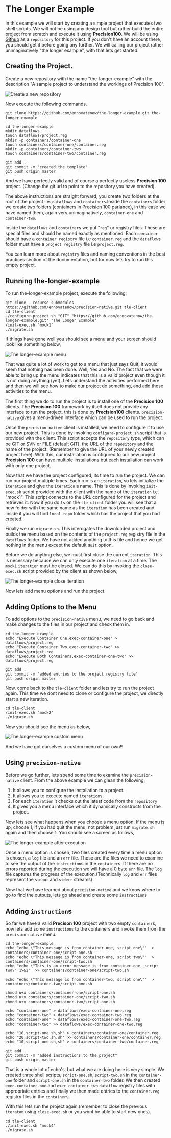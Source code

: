 # The Longer Example
In this example we will start by creating a simple project that executes two shell scripts. We will not be using any design tool but rather build the entire project from scratch and execute it using **Precision100**. We will be using [Github](https://github.com) as a `repository` for this project. If you don't have an account there, you should get it before going any further. We will calling our project rather unimaginatively "the longer example", with that lets get started.

## Creating the Project.
Create a new repository with the name "the-longer-example" with the description "A sample project to understand the workings of Precision 100". 

![Create a new repository](./images/create-repository.png)

Now execute the following commands.
```
git clone https://github.com/ennovatenow/the-longer-example.git the-longer-example

cd the-longer-example
mkdir dataflows
touch dataflows/project.reg
mkdir -p containers/container-one
touch containers/container-one/container.reg
mkdir -p containers/container-two
touch containers/container-two/container.reg

git add .
git commit -m "created the template"
git push origin master
```
And we have perfectly valid and of course a perfectly useless **Precision 100** project. (Change the git url to point to the repository you have created). 


The above instructions are straight forward, you create two folders at the root of the project i.e. `dataflows` and `containers`.Inside the `containers` folder we create two folders (containers in Precision 100 parlance), in this case we have named them, again very unimaginatively, `container-one` and `container-two`. 

Inside the `dataflows` and `container`s we put "`reg`" or registry files. These are special files and should be named exactly as mentioned. Each `container` should have a `container registry` file i.e `container.reg` and the `dataflows` folder must have a `project registry` file i.e `project.reg`. 

You can learn more about `registry` files and naming conventions in the best practices section of the documentation, but for now lets try to run this empty project.

## Running the-longer-example
To run the-longer-example project, execute the following,
```
git clone --recurse-submodules https://github.com/ennovatenow/precision-native.git tle-client
cd tle-client
./configure-project.sh "GIT" "https://github.com/ennovatenow/the-longer-example.git" "The Longer Example"
/init-exec.sh "mock1"
./migrate.sh
```

If things have gone well you should see a menu and your screen should look like something below,

![The longer-example menu](./images/the-longer-example-menu.png)

That was quite a lot of work to get to a menu that just says Quit, it would seem that nothing has been done. Well, Yes and No. The fact that we were able to bring up the menu indicates that this is a valid project even though it is not doing anything (yet). Lets understand the activities performed here and then we will see how to make our project do something, and add those activities to the menu.

The first thing we do to run the project is to install one of the **Precision 100** clients. The **Precision 100** framework by itself does not provide any interface to run the project, this is done by **Precision100** clients. `precision-native` gives a menu-driven interface which can be used to run the project. 

Once the `precision-native` client is installed, we need to configure it to use our new project. This is done by invoking `configure-project.sh` script that is provided with the client. This script accepts the `repository` type, which can be GIT or SVN or FILE (default GIT), the URL of the `repository` and the name of the project. (Remember to give the URL of your newly created project here). With this, our installation is configured to our new project. **Precision 100** can have multiple installations but each installation can work with only one project.

Now that we have the project configured, its time to run the project. We can run our project multiple times. Each run is an `iteration`, so lets initialize the `iteration` and give the `iteration` a name. This is done by invoking `init-exec.sh` script provided with the client with the name of the `iteration` i.e. "mock1". This script connects to the URL configured for the project and retrieves it. Now if you do `ls` on the `tle-client` folder you will see that a new folder with the same name as the `iteration` has been created and inside it you will find `local-repo` folder which has the project that you had created.

Finally we run `migrate.sh`. This interogates the downloaded project and builds the menu based on the contents of the `project.reg` registry file in the `dataflows` folder. We have not added anything to this file and hence we get nothing in the menu except the default `Quit` option.

Before we do anythng else, we must first close the current `iteration`. This is necessary because we can only execute one `iteration` at a time. The `mock1` `iteration` must be closed. We can do this by invoking the `close-exec.sh` script provided by the client as shown below,

![The longer-example close iteration](./images/the-longer-example-close-iteration.png)

Now lets add menu options and run the project.

## Adding Options to the Menu
To add options to the `precision-native` menu, we need to go back and make changes to the files in our project and check them in. 

```
cd the-longer-example
echo "Execute Container One,exec-container-one" > dataflows/project.reg
echo "Execute Container Two,exec-container-two" >> dataflows/project.reg
echo "Execute Both Containers,exec-container-one-two" >> dataflows/project.reg

git add .
git commit -m "added entries to the project registry file"
git push origin master

```


Now, come back to the `tle-client` folder and lets try to run the project again. This time we dont need to clone or configure the project, we directly start a new iteration.

```
cd tle-client
/init-exec.sh "mock2"
./migrate.sh
```

Now you should see the menu as below,

![The longer-example custom menu](./images/the-longer-example-custom-menu.png)

And we have got ourselves a custom menu of our own!!

## Using `precision-native`
Before we go further, lets spend some time to examine the `precision-native` client. From the above example we can glean the following,
1. It allows you to configure the installation to a project.
2. It allows you to execute named `iteration`s.
3. For each `iteration` it checks out the latest code from the `repository`
4. It gives you a menu interface which it dynamically constructs from the project.

Now lets see what happens when you choose a menu option. If the menu is up, choose 1, if you had quit the menu, not problem just run `migrate.sh` again and then choose 1. You should see a screen as follows,

![The longer-example after execution](./images/the-longer-example-after-execution.png)

Once a menu option is chosen, two files created every time a menu option is chosen, a `log` file and an `err` file. These are the files we need to examine to see the output of the `instruction`s in the `container`s. If there are no errors reported during the execution we will have a 0 byte `err` file. The `log` file captures the progress of the execution.(Technically `log` and `err` files represent the `stdout` and `stderr` streams)

Now that we have learned about `precision-native` and we know where to go to find the outputs, lets go ahead and create some `instruction`s

## Adding `instruction`s
So far we have a valid **Precison 100** project with two empty `container`s, now lets add some `instructions` to the containers and invoke them from the `precision-native` menu.

```
cd the-longer-example
echo "echo \"This message is from container-one, script one\""  > containers/container-one/script-one.sh
echo "echo \"This message is from container-one, script two\""  > containers/container-one/script-two.sh
echo "echo \"This is an error message is from container-one, script two\" 1>&2"  >> containers/container-one/script-two.sh

echo "echo \"This message is from container-two, script one\""  > containers/container-two/script-one.sh

chmod u+x containers/container-one/script-one.sh
chmod u+x containers/container-one/script-two.sh
chmod u+x containers/container-two/script-one.sh

echo "container-one" > dataflows/exec-container-one.reg
echo "container-two" > dataflows/exec-container-two.reg
echo "container-one" > dataflows/exec-container-one-two.reg
echo "container-two" >> dataflows/exec-container-one-two.reg

echo "10,script-one.sh,sh" > containers/container-one/container.reg
echo "20,script-two.sh,sh" >> containers/container-one/container.reg
echo "10,script-one.sh,sh" > containers/container-two/container.reg

git add .
git commit -m "added instructions to the project"
git push origin master
```

That is a whole lot of echo's, but what we are doing here is very simple. We created three shell scripts, `script-one.sh`, `script-two.sh` in the `container-one` folder and `script-one.sh` in the `container-two` folder. We then created `exec-container-one` and `exec-container-two` `dataflow` registry files with appropriate entries and finally we then made entries to the `container.reg` registry files in the `container`s.

With this lets run the project again.(remember to close the previous `iteraton` using `close-exec.sh` or you wont be able to start new ones). 
```
cd tle-client
./init-exec.sh "mock4"
./migrate.sh
```



